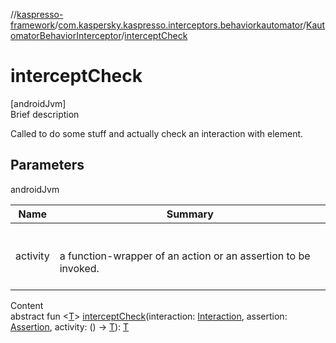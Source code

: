 //[kaspresso-framework](../../index.md)/[com.kaspersky.kaspresso.interceptors.behaviorkautomator](../index.md)/[KautomatorBehaviorInterceptor](index.md)/[interceptCheck](intercept-check.md)



# interceptCheck  
[androidJvm]  
Brief description  


Called to do some stuff and actually check an interaction with element.



## Parameters  
  
androidJvm  
  
|  Name|  Summary| 
|---|---|
| activity| <br><br>a function-wrapper of an action or an assertion to be invoked.<br><br>
  
  
Content  
abstract fun <[T](intercept-check.md)> [interceptCheck](intercept-check.md)(interaction: [Interaction](index.md), assertion: [Assertion](index.md), activity: () -> [T](intercept-check.md)): [T](intercept-check.md)  



